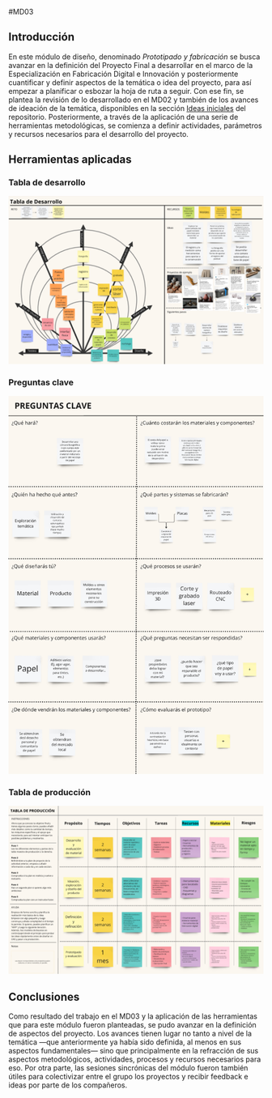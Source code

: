 #MD03
## Introducción
En este módulo de diseño, denominado <i>Prototipado y fabricación</i> se busca avanzar en la definición del Proyecto Final a desarrollar en el marco de la Especialización en Fabricación Digital e Innovación y posteriormente cuantificar y definir aspectos de la temática o idea del proyecto, para así empezar a planificar o esbozar la hoja de ruta a seguir.
Con ese fin, se plantea la revisión de lo desarrollado en el MD02 y también de los avances de ideación de la temática, disponibles en la sección [Ideas iniciales](https://pablocastro-s.github.io/pablo-castro/proyecto/Ideas%20iniciales/) del repositorio. Posteriormente, a través de la aplicación de una serie de herramientas metodológicas, se comienza a definir actividades, parámetros y recursos necesarios para el desarrollo del proyecto.

## Herramientas aplicadas

### Tabla de desarrollo
![Tabla de desarrollo](<../images/MD03/MD03-Captura tableros (01).png>)

### Preguntas clave
![Preguntas clave](<../images/MD03/MD03-Captura tableros (02).png>)

### Tabla de producción
![Tabla de producción](<../images/MD03/MD03-Captura tableros (03).png>)

## Conclusiones
Como resultado del trabajo en el MD03 y la aplicación de las herramientas que para este módulo fueron planteadas, se pudo avanzar en la definición de aspectos del proyecto. Los avances tienen lugar no tanto a nivel de la temática —que anteriormente ya había sido definida, al menos en sus aspectos fundamentales— sino que principalmente en la refracción de sus aspectos metodológicos, actividades, procesos y recursos necesarios para eso.
Por otra parte, las sesiones sincrónicas del módulo fueron también útiles para colectivizar entre el grupo los proyectos y recibir feedback e ideas por parte de los compañeros.
